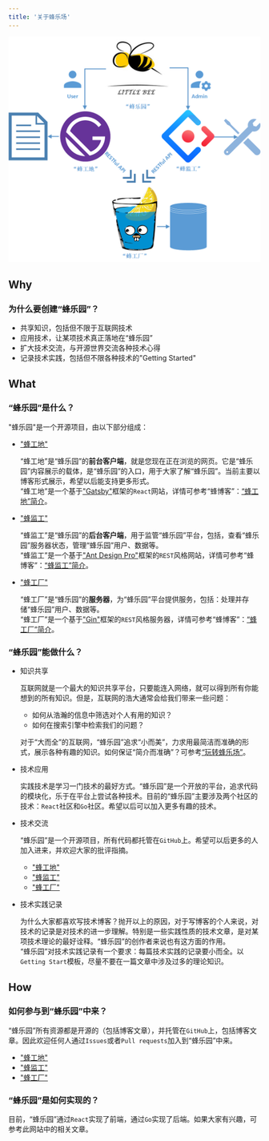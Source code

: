 ```yaml
---
title: '关于蜂乐场'
---
```


![about](/pages/2/about.png)

## Why

### 为什么要创建“蜂乐园”？

- 共享知识，包括但不限于互联网技术
- 应用技术，让某项技术真正落地在“蜂乐园”
- 扩大技术交流，与开源世界交流各种技术心得
- 记录技术实践，包括但不限各种技术的"Getting Started"

## What

### “蜂乐园”是什么？

"蜂乐园"是一个开源项目，由以下部分组成：

- ["蜂工地"](https://github.com/yuxiang660/little-bee-client)

    “蜂工地”是“蜂乐园”的**前台客户端**，就是您现在正在浏览的网页。它是“蜂乐园”内容展示的载体，是“蜂乐园”的入口，用于大家了解“蜂乐园”。当前主要以博客形式展示，希望以后能支持更多形式。<br>
    “蜂工地”是一个基于["Gatsby"](https://www.gatsbyjs.org/)框架的`React`网站，详情可参考“蜂博客”：[“蜂工地”简介](/posts/3/2020-02-09---Little-Bee-Client-Intro/)。

- ["蜂监工"](https://github.com/yuxiang660/little-bee-admin)

    “蜂监工”是“蜂乐园”的**后台客户端**，用于监管“蜂乐园”平台，包括，查看“蜂乐园”服务器状态，管理“蜂乐园”用户、数据等。<br> “蜂监工”是一个基于["Ant Design Pro"](https://pro.ant.design/index-cn)框架的`REST`风格网站，详情可参考“蜂博客”：[“蜂监工”简介](/posts/5/2020-02-10---Little-Bee-Admin-Intro/)。

- ["蜂工厂"](https://github.com/yuxiang660/little-bee-server)

    “蜂工厂”是“蜂乐园”的**服务器**，为“蜂乐园”平台提供服务，包括：处理并存储“蜂乐园”用户、数据等。<br>
    “蜂工厂”是一个基于["Gin"](https://gin-gonic.com/docs/)框架的`REST`风格服务器，详情可参考“蜂博客”：[“蜂工厂”简介](/posts/4/2020-02-10---Little-Bee-Server-Intro/)。

### “蜂乐园”能做什么？

- 知识共享

    互联网就是一个最大的知识共享平台，只要能连入网络，就可以得到所有你能想到的所有知识。但是，互联网的浩大通常会给我们带来一些问题：
    - 如何从浩瀚的信息中筛选对个人有用的知识？
    - 如何在搜索引擎中检索我们的问题？

    对于“大而全”的互联网，“蜂乐园”追求“小而美”，力求用最简洁而准确的形式，展示各种有趣的知识。如何保证“简介而准确”？可参考[“玩转蜂乐场”](/pages/1/play/)。

- 技术应用

    实践技术是学习一门技术的最好方式。“蜂乐园”是一个开放的平台，追求代码的模块化，乐于在平台上尝试各种技术。目前的“蜂乐园”主要涉及两个社区的技术：`React`社区和`Go`社区。希望以后可以加入更多有趣的技术。

- 技术交流

    “蜂乐园”是一个开源项目，所有代码都托管在`GitHub`上。希望可以后更多的人加入进来，并欢迎大家的批评指摘。
    - ["蜂工地"](https://github.com/yuxiang660/little-bee-client)
    - ["蜂监工"](https://github.com/yuxiang660/little-bee-admin)
    - ["蜂工厂"](https://github.com/yuxiang660/little-bee-server)

- 技术实践记录

    为什么大家都喜欢写技术博客？抛开以上的原因，对于写博客的个人来说，对技术的记录是对技术的进一步理解。特别是一些实践性质的技术文章，是对某项技术理论的最好诠释。“蜂乐园”的创作者来说也有这方面的作用。<br>
    “蜂乐园”对技术实践记录有一个要求：每篇技术实践的记录要小而全。以`Getting Start`模板，尽量不要在一篇文章中涉及过多的理论知识。

## How

### 如何参与到“蜂乐园”中来？
“蜂乐园”所有资源都是开源的（包括博客文章），并托管在`GitHub`上，包括博客文章。因此欢迎任何人通过`Issues`或者`Pull requests`加入到“蜂乐园”中来。
- ["蜂工地"](https://github.com/yuxiang660/little-bee-client)
- ["蜂监工"](https://github.com/yuxiang660/little-bee-admin)
- ["蜂工厂"](https://github.com/yuxiang660/little-bee-server)


### “蜂乐园”是如何实现的？
目前，“蜂乐园”通过`React`实现了前端，通过`Go`实现了后端。如果大家有兴趣，可参考此网站中的相关文章。
